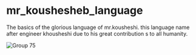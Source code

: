 # mr_koushesheb_language
The basics of the glorious language of mr.kousheshi. this language name after engineer khousheshi due to his great contribution s to all humanity.


![Group 75](https://user-images.githubusercontent.com/79235311/144293441-60786fb4-dce1-4148-a784-679d5be38e7a.png)



